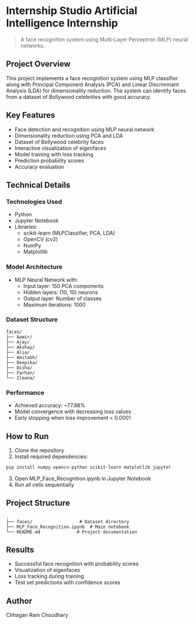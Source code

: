 # Internship Studio Artificial Intelligence Internship

> A face recognition system using Multi-Layer Perceptron (MLP) neural networks.

## Project Overview

This project implements a face recognition system using MLP classifier along with Principal Component Analysis (PCA) and Linear Discriminant Analysis (LDA) for dimensionality reduction. The system can identify faces from a dataset of Bollywood celebrities with good accuracy.

## Key Features

- Face detection and recognition using MLP neural network
- Dimensionality reduction using PCA and LDA
- Dataset of Bollywood celebrity faces
- Interactive visualization of eigenfaces
- Model training with loss tracking
- Prediction probability scores
- Accuracy evaluation

## Technical Details

### Technologies Used

- Python
- Jupyter Notebook
- Libraries:
  - scikit-learn (MLPClassifier, PCA, LDA)
  - OpenCV (cv2)
  - NumPy
  - Matplotlib

### Model Architecture

- MLP Neural Network with:
  - Input layer: 150 PCA components
  - Hidden layers: (10, 10) neurons
  - Output layer: Number of classes
  - Maximum iterations: 1000

### Dataset Structure

```
faces/
├── Aamir/
├── Ajay/
├── Akshay/
├── Alia/
├── Amitabh/
├── Deepika/
├── Disha/
├── Farhan/
└── Ileana/
```

### Performance

- Achieved accuracy: ~77.88%
- Model convergence with decreasing loss values
- Early stopping when loss improvement < 0.0001

## How to Run

1. Clone the repository
2. Install required dependencies:
```bash
pip install numpy opencv-python scikit-learn matplotlib jupyter
```
3. Open MLP_Face_Recognition.ipynb in Jupyter Notebook
4. Run all cells sequentially

## Project Structure

```
.
├── faces/                  # Dataset directory
├── MLP_Face_Recognition.ipynb  # Main notebook
└── README.md              # Project documentation
```

## Results

- Successful face recognition with probability scores
- Visualization of eigenfaces
- Loss tracking during training
- Test set predictions with confidence scores

## Author

Chhagan Ram Choudhary
